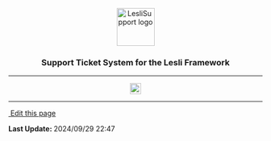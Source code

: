 <p align="center">
	<img width="75" alt="LesliSupport logo" src="/images/engines/support/support-logo.svg" />
    <h3 align="center">Support Ticket System for the Lesli Framework</h3>
</p>

<hr/>
<p align="center">
    <a target="blank" href="https://rubygems.org/gems/lesli_support">
        <img height="22" alt="Gem Version" src="https://badge.fury.io/rb/lesli_support.svg" />
    </a>
</p>
<hr/>

<section class="lesli-markdown-info">
    <p><a target="blank" href="https://github.com/LesliTech/LesliSupport/tree/master/docs/readme.md"><i class="ri-external-link-fill"></i>&nbsp;Edit this page</a><p/>
    <p><b>Last Update: </b>2024/09/29 22:47</p>
</section>

<!-- This code was automatically generated -->
<!-- to update this docs please run rake docs:build -->

